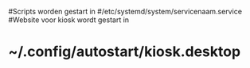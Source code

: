#Scripts worden gestart in 
#/etc/systemd/system/servicenaam.service
#Website voor kiosk wordt gestart in
# ~/.config/autostart/kiosk.desktop


